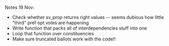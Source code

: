 Notes 19 Nov:
* Check whether sv_prop returns right values -- seems dubious how little "third" pref opt votes are happening
* Write function that packs all of interdependencies stuff into one 
* Loop that function over constituencies
* Make sure truncated ballots work with the code!!